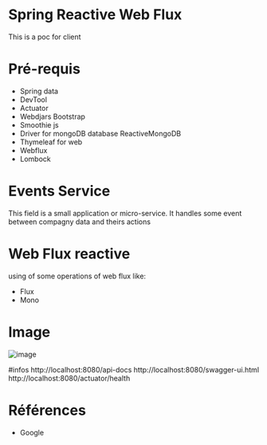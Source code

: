 # Spring Reactive Web Flux
This is a poc for client 
# Pré-requis
* Spring data
* DevTool
* Actuator
* Webdjars Bootstrap
* Smoothie js 
* Driver for mongoDB database  ReactiveMongoDB
* Thymeleaf for web 
* Webflux
* Lombock 
# Events Service
This field is a small application or micro-service.
 It handles some event between compagny data  and theirs actions 
# Web Flux reactive 
using of some operations of web flux like:
* Flux
* Mono
# Image 
![image](https://user-images.githubusercontent.com/35488256/55514154-acaab680-5667-11e9-83f9-2605cc3e0dbf.png)

#infos
http://localhost:8080/api-docs
http://localhost:8080/swagger-ui.html
http://localhost:8080/actuator/health

# Références
* Google 

